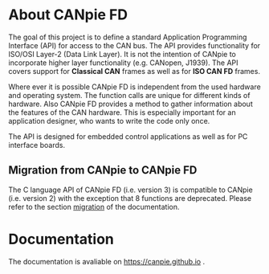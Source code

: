 # About CANpie FD

The goal of this project is to define a standard Application Programming 
Interface (API) for access to the CAN bus. The API provides functionality 
for ISO/OSI Layer-2 (Data Link Layer). It is not the intention of CANpie to 
incorporate higher layer functionality (e.g. CANopen, J1939). The API covers 
support for **Classical CAN** frames as well as for **ISO CAN FD** frames.

Where ever it is possible CANpie FD is independent from the used hardware and 
operating system. The function calls are unique for different kinds of 
hardware. Also CANpie FD provides a method to gather information about the 
features of the CAN hardware. This is especially important for an application 
designer, who wants to write the code only once.

The API is designed for embedded control applications as well as for PC 
interface boards.

## Migration from CANpie to CANpie FD

The C language API of CANpie FD (i.e. version 3) is compatible to CANpie 
(i.e. version 2) with the exception that 8 functions are deprecated. Please 
refer to the section [migration](https://canpie.github.io/page_8api_migration.html) 
of the documentation.


# Documentation

The documentation is avaliable on https://canpie.github.io .
